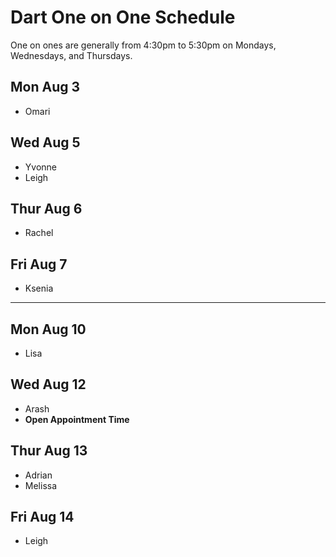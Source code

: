 # Dart One on One Schedule

One on ones are generally from 4:30pm to 5:30pm on Mondays, Wednesdays, and Thursdays.

## Mon Aug 3

- Omari

## Wed Aug 5

- Yvonne
- Leigh

## Thur Aug 6

- Rachel

## Fri Aug 7

- Ksenia

-----

## Mon Aug 10

- Lisa

## Wed Aug 12

- Arash
- **Open Appointment Time**

## Thur Aug 13

- Adrian
- Melissa

## Fri Aug 14

- Leigh


